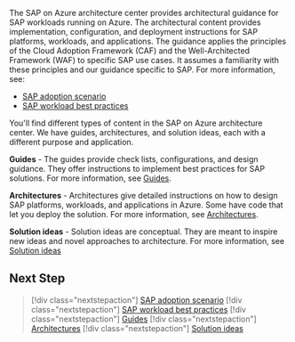 The SAP on Azure architecture center provides architectural guidance for SAP workloads running on Azure. The architectural content  provides implementation, configuration, and deployment instructions for SAP platforms, workloads, and applications. The guidance applies the principles of the Cloud Adoption Framework (CAF) and the Well-Architected Framework (WAF) to specific SAP use cases. It assumes a familiarity with these principles and our guidance specific to SAP. For more information, see:

- [SAP adoption scenario]( /azure/cloud-adoption-framework/scenarios/sap/)
- [SAP workload best practices]( /azure/architecture/framework/sap/overview)

You'll find different types of content in the SAP on Azure architecture center. We have guides, architectures, and solution ideas, each with a different purpose and application.

**Guides** - The guides provide check lists, configurations, and design guidance. They offer instructions to implement best practices for SAP solutions. For more information, see [Guides](../../guide/sap/sap-internet-inbound-outbound.yml).

**Architectures** - Architectures give detailed instructions on how to design SAP platforms, workloads, and applications in Azure. Some have code that let you deploy the solution. For more information, see [Architectures](run-sap-hana-for-linux-virtual-machines.yml).

**Solution ideas** - Solution ideas are conceptual. They are meant to inspire new ideas and novel approaches to architecture. For more information, see [Solution ideas](../../solution-ideas/articles/sap-netweaver-on-sql-server.yml)

## Next Step

>[!div class="nextstepaction"]
>[SAP adoption scenario]( /azure/cloud-adoption-framework/scenarios/sap/)
>[!div class="nextstepaction"]
>[SAP workload best practices]( /azure/architecture/framework/sap/overview)
>[!div class="nextstepaction"]
>[Guides](../../guide/sap/sap-internet-inbound-outbound.yml)
>[!div class="nextstepaction"]
>[Architectures](run-sap-hana-for-linux-virtual-machines.yml)
>[!div class="nextstepaction"]
>[Solution ideas](../../solution-ideas/articles/sap-netweaver-on-sql-server.yml)
